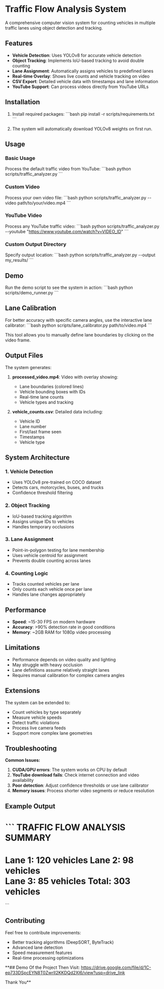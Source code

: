 # Traffic Flow Analysis System

A comprehensive computer vision system for counting vehicles in multiple traffic lanes using object detection and tracking.

## Features

- **Vehicle Detection**: Uses YOLOv8 for accurate vehicle detection
- **Object Tracking**: Implements IoU-based tracking to avoid double counting
- **Lane Assignment**: Automatically assigns vehicles to predefined lanes
- **Real-time Overlay**: Shows live counts and vehicle tracking on video
- **CSV Export**: Detailed vehicle data with timestamps and lane information
- **YouTube Support**: Can process videos directly from YouTube URLs

## Installation

1. Install required packages:
\`\`\`bash
pip install -r scripts/requirements.txt
\`\`\`

2. The system will automatically download YOLOv8 weights on first run.

## Usage

### Basic Usage

Process the default traffic video from YouTube:
\`\`\`bash
python scripts/traffic_analyzer.py
\`\`\`

### Custom Video

Process your own video file:
\`\`\`bash
python scripts/traffic_analyzer.py --video path/to/your/video.mp4
\`\`\`

### YouTube Video

Process any YouTube traffic video:
\`\`\`bash
python scripts/traffic_analyzer.py --youtube "https://www.youtube.com/watch?v=VIDEO_ID"
\`\`\`

### Custom Output Directory

Specify output location:
\`\`\`bash
python scripts/traffic_analyzer.py --output my_results/
\`\`\`

## Demo

Run the demo script to see the system in action:
\`\`\`bash
python scripts/demo_runner.py
\`\`\`

## Lane Calibration

For better accuracy with specific camera angles, use the interactive lane calibrator:
\`\`\`bash
python scripts/lane_calibrator.py path/to/video.mp4
\`\`\`

This tool allows you to manually define lane boundaries by clicking on the video frame.

## Output Files

The system generates:

1. **processed_video.mp4**: Video with overlay showing:
   - Lane boundaries (colored lines)
   - Vehicle bounding boxes with IDs
   - Real-time lane counts
   - Vehicle types and tracking

2. **vehicle_counts.csv**: Detailed data including:
   - Vehicle ID
   - Lane number
   - First/last frame seen
   - Timestamps
   - Vehicle type

## System Architecture

### 1. Vehicle Detection
- Uses YOLOv8 pre-trained on COCO dataset
- Detects cars, motorcycles, buses, and trucks
- Confidence threshold filtering

### 2. Object Tracking
- IoU-based tracking algorithm
- Assigns unique IDs to vehicles
- Handles temporary occlusions

### 3. Lane Assignment
- Point-in-polygon testing for lane membership
- Uses vehicle centroid for assignment
- Prevents double counting across lanes

### 4. Counting Logic
- Tracks counted vehicles per lane
- Only counts each vehicle once per lane
- Handles lane changes appropriately

## Performance

- **Speed**: ~15-30 FPS on modern hardware
- **Accuracy**: >90% detection rate in good conditions
- **Memory**: ~2GB RAM for 1080p video processing

## Limitations

- Performance depends on video quality and lighting
- May struggle with heavy occlusion
- Lane definitions assume relatively straight lanes
- Requires manual calibration for complex camera angles

## Extensions

The system can be extended to:
- Count vehicles by type separately
- Measure vehicle speeds
- Detect traffic violations
- Process live camera feeds
- Support more complex lane geometries

## Troubleshooting

**Common Issues:**

1. **CUDA/GPU errors**: The system works on CPU by default
2. **YouTube download fails**: Check internet connection and video availability
3. **Poor detection**: Adjust confidence thresholds or use lane calibrator
4. **Memory issues**: Process shorter video segments or reduce resolution

## Example Output

\`\`\`
TRAFFIC FLOW ANALYSIS SUMMARY
==================================================
Lane 1: 120 vehicles
Lane 2: 98 vehicles  
Lane 3: 85 vehicles
Total: 303 vehicles
==================================================
\`\`\`

## Contributing

Feel free to contribute improvements:
- Better tracking algorithms (DeepSORT, ByteTrack)
- Advanced lane detection
- Speed measurement features
- Real-time processing optimizations

**## Demo Of the Project
Then Visit: https://drive.google.com/file/d/1C-ep733DSpcEYN8T0ZwrII2KKDQd2XI6/view?usp=drive_link

Thank You**
